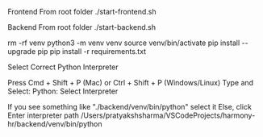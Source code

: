 
Frontend
From root folder
./start-frontend.sh

Backend
From root folder
./start-backend.sh

rm -rf venv
python3 -m venv venv
source venv/bin/activate
pip install --upgrade pip
pip install -r requirements.txt


Select Correct Python Interpreter

Press Cmd + Shift + P (Mac) or Ctrl + Shift + P (Windows/Linux)
Type and Select: Python: Select Interpreter

If you see something like "./backend/venv/bin/python" select it
Else, click Enter interpreter path
/Users/pratyakshsharma/VSCodeProjects/harmony-hr/backend/venv/bin/python
